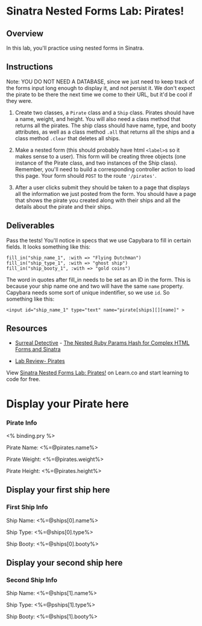 # Sinatra Nested Forms Lab: Pirates!

## Overview

In this lab, you'll practice using nested forms in Sinatra.

## Instructions

Note: YOU DO NOT NEED A DATABASE, since we just need to keep track of the forms input long enough to display it, and not persist it.  We don't expect the pirate to be there the next time we come to their URL, but it'd be cool if they were.

1. Create two classes, a `Pirate` class and a `Ship` class. Pirates should have a name, weight, and height. You will also need a class method that returns all the pirates. The ship class should have name, type, and booty attributes, as well as a class method `.all` that returns all the ships and a class method `.clear` that deletes all ships.

2. Make a nested form (this should probably have html `<label>`s so it makes sense to a user). This form will be creating three objects (one instance of the Pirate class, and two instances of the Ship class). Remember, you'll need to build a corresponding controller action to load this page. Your form should `POST` to the route `'/pirates'`.

3. After a user clicks submit they should be taken to a page that displays all the information we just posted from the form.  You should have a page that shows the pirate you created along with their ships and all the details about the pirate and their ships.

## Deliverables

Pass the tests! You'll notice in specs that we use Capybara to fill in certain fields. It looks something like this:

```
fill_in("ship_name_1", :with => "Flying Dutchman")
fill_in("ship_type_1", :with => "ghost ship")
fill_in("ship_booty_1", :with => "gold coins")
```

The word in quotes after fill_in needs to be set as an ID in the form. This is because your ship name one and two will have the same `name` property. Capybara needs some sort of unique indentifier, so we use `id`. So something like this:

```
<input id="ship_name_1" type="text" name="pirate[ships][][name]" >
```

## Resources
* [Surreal Detective](http://surrealdetective.github.io/) - [The Nested Ruby Params Hash for Complex HTML Forms and Sinatra](http://surrealdetective.github.io/blog/2013/07/01/the-nested-ruby-params-hash-for-complex-html-forms-and-sinatra/)

* [Lab Review- Pirates](https://www.youtube.com/watch?v=kgHN11dQ3H0)

<p data-visibility='hidden'>View <a href='https://learn.co/lessons/sinatra-nested-forms' title='Sinatra Nested Forms Lab: Pirates!'>Sinatra Nested Forms Lab: Pirates!</a> on Learn.co and start learning to code for free.</p>


<h1>Display your Pirate here</h1>
<label><h3> Pirate Info </h3></label>
<% binding.pry %>
<p>Pirate Name: <%=@pirates.name%></p>
<p>Pirate Weight: <%=@pirates.weight%></p>
<p>Pirate Height: <%=@pirates.height%></p>

 <h2>Display your first ship here</h2>
 <label><h3> First Ship Info </h3></label>
 <p>Ship Name: <%=@ships[0].name%></p>
 <p>Ship Type: <%=@ships[0].type%></p>
 <p>Ship Booty: <%=@ships[0].booty%></p>

 <h2>Display your second ship here</h2>
 <label><h3> Second Ship Info </h3></label>
 <p>Ship Name: <%=@ships[1].name%></p>
 <p>Ship Type: <%=@pships[1].type%></p>
 <p>Ship Booty: <%=@ships[1].booty%></p
